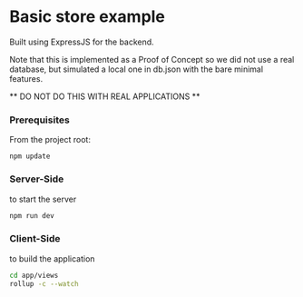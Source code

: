 # Basic store example

Built using ExpressJS for the backend.

Note that this is implemented as a Proof of Concept so we did not use a real database, but simulated a local one in db.json with the bare minimal features.

** DO NOT DO THIS WITH REAL APPLICATIONS **

### Prerequisites

From the project root:

`npm update`

### Server-Side
to start the server
``` bash
npm run dev
```

### Client-Side
to build the application
``` bash
cd app/views
rollup -c --watch
```

